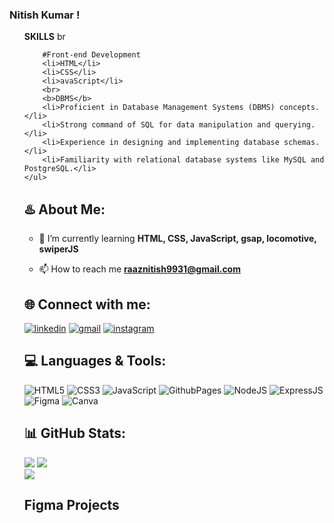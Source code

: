 
### Nitish Kumar !


 <ul>
       <b> SKILLS</b> br
  
        #Front-end Development
        <li>HTML</li>
        <li>CSS</li>
        <li>avaScript</li>
        <br>
        <b>DBMS</b>
        <li>Proficient in Database Management Systems (DBMS) concepts.</li>
        <li>Strong command of SQL for data manipulation and querying.</li>
        <li>Experience in designing and implementing database schemas.</li>
        <li>Familiarity with relational database systems like MySQL and PostgreSQL.</li>
    </ul>


## ♨️ About Me:
- 🌱 I’m currently learning **HTML, CSS, JavaScript, gsap, locomotive, swiperJS**

- 📫 How to reach me **raaznitish9931@gmail.com**


## 🌐 Connect with me:
[![linkedin](https://img.shields.io/badge/linkedin-0A66C2?style=for-the-badge&logo=linkedin&logoColor=white)](https://twitter.com/https://www.linkedin.com/in/nitish-kumar-1a8403295/) [![gmail](https://img.shields.io/badge/Gmail-D14836?style=for-the-badge&amp;logo=gmail&amp;logoColor=white)](raaznitish9931@gmail.com) [![instagram](https://img.shields.io/badge/instagram-black?style=for-the-badge&logo=instagram&labelColor=%23000&color=%23E4405F&link=https%3A%2F%2Fwww.instagram.com%2Fiamashishgupta7%2F)](https://www.instagram.com/nitish_.63/)
<!-- [![portfolio](https://img.shields.io/badge/my_portfolio-000?style=for-the-badge&logo=ko-fi&logoColor=white)](https://muntahaportfolio.netlify.app/) -->

## 💻 Languages & Tools:
![HTML5](https://img.shields.io/badge/html5-%23E34F26.svg?style=for-the-badge&logo=html5&logoColor=white) ![CSS3](https://img.shields.io/badge/css3-%231572B6.svg?style=for-the-badge&logo=css3&logoColor=white) ![JavaScript](https://img.shields.io/badge/javascript-%23323330.svg?style=for-the-badge&logo=javascript&logoColor=%23F7DF1E) ![GithubPages](https://img.shields.io/badge/github%20pages-121013?style=for-the-badge&logo=github&logoColor=white) ![NodeJS](https://img.shields.io/badge/node.js-6DA55F?style=for-the-badge&logo=node.js&logoColor=white) ![ExpressJS](https://img.shields.io/badge/expressjs-lightblue?style=for-the-badge&logo=express&logoColor=%23fff) ![Figma](https://img.shields.io/badge/figma-%23F24E1E.svg?style=for-the-badge&logo=figma&logoColor=white) ![Canva](https://img.shields.io/badge/Canva-%2300C4CC.svg?style=for-the-badge&logo=Canva&logoColor=white)

## 📊 GitHub Stats:

![](https://github-readme-stats.vercel.app/api?username=raaznitish9931&theme=radical&hide_border=true&include_all_commits=true&count_private=true) ![](https://github-readme-streak-stats.herokuapp.com/?user=raaznitish9931&theme=radical&hide_border=true)<br/>
![](https://github-readme-stats.vercel.app/api/top-langs/?username=raaznitish9931&theme=radical&hide_border=true&include_all_commits=true&count_private=true&layout=compact)

## Figma Projects






